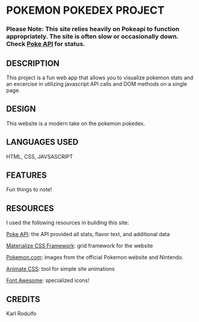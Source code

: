 # POKEMON POKEDEX PROJECT 

### Please Note: This site relies heavily on Pokeapi to function appropriately. The site is often slow or occasionally down. Check [Poke API](http://pokeapi.co) for status. 

## DESCRIPTION
This project is a fun web app that allows you to visualize pokemon stats and an excercise in utilizing javascript API calls and DOM methods on a single page. 

## DESIGN
This website is a modern take on the pokemon pokedex.

## LANGUAGES USED 
HTML, CSS, JAVSASCRIPT

## FEATURES
Fun things to note!


## RESOURCES

I used the following resources in building this site: 

[Poke API](http://pokeapi.co): the API provided all stats, flavor text, and additional data

[Materialize CSS Framework](https://materializecss.com/): grid framework for the website

[Pokemon.com](https://www.pokemon.com/us/): images from the official Pokemon website and Nintendo. 

[Animate CSS](https://daneden.github.io/animate.css/): tool for simple site animations

[Font Awesome](https://fontawesome.com/icons?d=gallery): specialized icons! 


## CREDITS
Karl Rodulfo